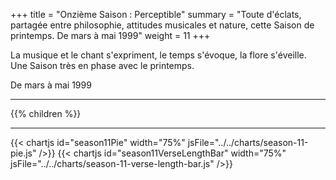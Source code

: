 +++
title = "Onzième Saison : Perceptible"
summary = "Toute d'éclats, partagée entre philosophie, attitudes musicales et nature, cette Saison de printemps. De mars à mai 1999"
weight = 11
+++

La musique et le chant s'expriment, le temps s'évoque, la flore s'éveille. Une Saison très en phase avec le printemps.

De mars à mai 1999

---
{{% children  %}}

---
{{< chartjs id="season11Pie" width="75%" jsFile="../../charts/season-11-pie.js" />}}
{{< chartjs id="season11VerseLengthBar" width="75%" jsFile="../../charts/season-11-verse-length-bar.js" />}}
